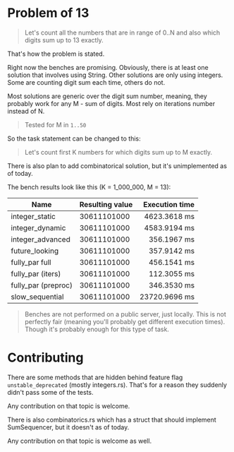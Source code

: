 # Problem of 13

> Let's count all the numbers that are in range of 0..N and also which digits sum up to 13 exactly.

That's how the problem is stated.


Right now the benches are promising.
Obviously, there is at least one solution that involves using String.
Other solutions are only using integers. Some are counting digit sum each time, others do not.

Most solutions are generic over the digit sum number, meaning, they probably work for any M - sum of digits.
Most rely on iterations number instead of N.

> Tested for M in `1..50`

So the task statement can be changed to this:

> Let's count first K numbers for which digits sum up to M exactly.

There is also plan to add combinatorical solution, but it's unimplemented as of today.

The bench results look like this (K = 1_000_000, M = 13):

| Name                | Resulting value | Execution time |
| ----                | ---------       | --------:      |
| integer_static      | 30611101000     | 4623.3618 ms   |
| integer_dynamic     | 30611101000     | 4583.9194 ms   |
| integer_advanced    | 30611101000     | 356.1967 ms    |
| future_looking      | 30611101000     | 357.9142 ms    |
| fully_par full      | 30611101000     | 456.1541 ms    |
| fully_par (iters)   | 30611101000     | 112.3055 ms    |
| fully_par (preproc) | 30611101000     | 346.3530 ms    |
| slow_sequential     | 30611101000     | 23720.9696 ms  |

> Benches are not performed on a public server, just locally.
> This is not perfectly fair (meaning you'll probably get different execution times).
> Though it's probably enough for this type of task.

# Contributing

There are some methods that are hidden behind feature flag `unstable_deprecated` (mostly integers.rs).
That's for a reason they suddenly didn't pass some of the tests.

Any contribution on that topic is welcome.

There is also combinatorics.rs which has a struct that should implement SumSequencer, but it doesn't as of today.

Any contribution on that topic is welcome as well.
